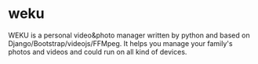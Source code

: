 # weku
WEKU is a personal video&amp;photo manager written by python and based on Django/Bootstrap/videojs/FFMpeg. It helps you manage your family's photos and videos and could run on all kind of devices. 
